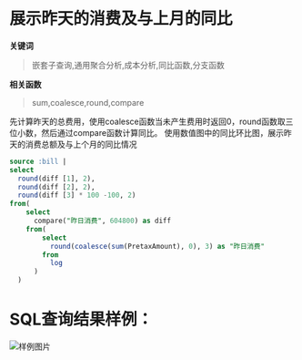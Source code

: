# 展示昨天的消费及与上月的同比
**关键词**
> 嵌套子查询,通用聚合分析,成本分析,同比函数,分支函数

**相关函数**
> sum,coalesce,round,compare

先计算昨天的总费用，使用coalesce函数当未产生费用时返回0，round函数取三位小数，然后通过compare函数计算同比。
使用数值图中的同比环比图，展示昨天的消费总额及与上个月的同比情况


```SQL
source :bill |
select
  round(diff [1], 2),
  round(diff [2], 2),
  round(diff [3] * 100 -100, 2)
from(
    select
      compare("昨日消费", 604800) as diff
    from(
        select
          round(coalesce(sum(PretaxAmount), 0), 3) as "昨日消费"
        from
          log
      )
  )
```

# SQL查询结果样例：

![样例图片](http://slsconsole.oss-cn-hangzhou.aliyuncs.com/sql_sample/%E6%98%A8%E6%97%A5%E6%B6%88%E8%B4%B9%E5%90%8C%E6%AF%94%E4%B8%8A%E6%9C%881585102650.png)